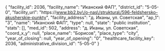 {
    "facility_id": 2036,
    "facility_name": "Иканский ФАП",
    "district_id": "5-05-0",
    "facility_url": "https:\/\/www.bb2.by\/o-nas\/struktura\/596-feldshersko-akusherskie-punkty",
    "facility_address": "д. Иканы, ул. Советская",
    "ap_1": "3",
    "name": "Иканский ФАП",
    "type": null,
    "state": "public institution",
    "stats": [],
    "med_id": 502,
    "address": "д. Иканы, ул. Советская",
    "coord_x_y": null,
    "place_name": "Борисов",
    "place_type": "city",
    "year_of_closing": null,
    "year_of_opening": "0",
    "healthcare_facility_key": 2036,
    "administrative_division_id": "5-05-0"
}